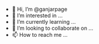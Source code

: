 - 👋 Hi, I’m @ganjarpage
- 👀 I’m interested in ...
- 🌱 I’m currently learning ...
- 💞️ I’m looking to collaborate on ...
- 📫 How to reach me ...

<!---
ganjarpage/ganjarpage is a ✨ special ✨ repository because its `README.md` (this file) appears on your GitHub profile.
You can click the Preview link to take a look at your changes.
--->
